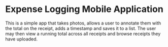 # Expense Logging Mobile Application

This is a simple app that takes photos, allows a user to annotate them with the total on the receipt, adds a timestamp and saves it to a list. The user may then view a running total across all receipts and browse receipts they have uploaded.